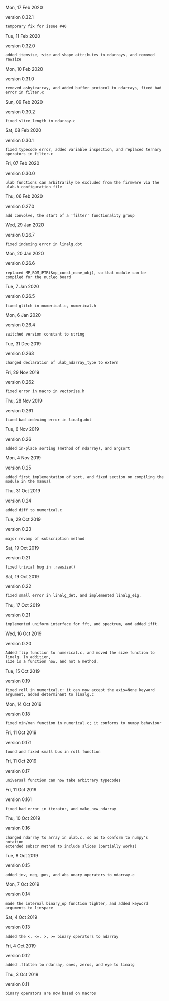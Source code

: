 
Mon, 17 Feb 2020

version 0.32.1

    temporary fix for issue #40
    
Tue, 11 Feb 2020

version 0.32.0

    added itemsize, size and shape attributes to ndarrays, and removed rawsize

Mon, 10 Feb 2020

version 0.31.0

    removed asbytearray, and added buffer protocol to ndarrays, fixed bad error in filter.c
    
Sun, 09 Feb 2020

version 0.30.2

    fixed slice_length in ndarray.c

Sat, 08 Feb 2020

version 0.30.1

    fixed typecode error, added variable inspection, and replaced ternary operators in filter.c
    
Fri, 07 Feb 2020

version 0.30.0

    ulab functions can arbitrarily be excluded from the firmware via the ulab.h configuration file
    
Thu, 06 Feb 2020

version 0.27.0

    add convolve, the start of a 'filter' functionality group

Wed, 29 Jan 2020

version 0.26.7

    fixed indexing error in linalg.dot

Mon, 20 Jan 2020

version 0.26.6

    replaced MP_ROM_PTR(&mp_const_none_obj), so that module can be compiled for the nucleo board

Tue, 7 Jan 2020

version 0.26.5

    fixed glitch in numerical.c, numerical.h

Mon, 6 Jan 2020

version 0.26.4

    switched version constant to string

Tue, 31 Dec 2019

version 0.263

    changed declaration of ulab_ndarray_type to extern

Fri, 29 Nov 2019

version 0.262

    fixed error in macro in vectorise.h

Thu, 28 Nov 2019

version 0.261

    fixed bad indexing error in linalg.dot

Tue, 6 Nov 2019

version 0.26

    added in-place sorting (method of ndarray), and argsort
    
Mon, 4 Nov 2019

version 0.25

    added first implementation of sort, and fixed section on compiling the module in the manual

Thu, 31 Oct 2019

version 0.24

    added diff to numerical.c
    
Tue, 29 Oct 2019

version 0.23

    major revamp of subscription method

Sat, 19 Oct 2019

version 0.21

    fixed trivial bug in .rawsize()

Sat, 19 Oct 2019

version 0.22

    fixed small error in linalg_det, and implemented linalg_eig.


Thu, 17 Oct 2019

version 0.21

    implemented uniform interface for fft, and spectrum, and added ifft.

Wed, 16 Oct 2019

version 0.20

    Added flip function to numerical.c, and moved the size function to linalg. In addition, 
    size is a function now, and not a method.

Tue, 15 Oct 2019

version 0.19

    fixed roll in numerical.c: it can now accept the axis=None keyword argument, added determinant to linalg.c

Mon, 14 Oct 2019

version 0.18

    fixed min/man function in numerical.c; it conforms to numpy behaviour

Fri, 11 Oct 2019

version 0.171

    found and fixed small bux in roll function

Fri, 11 Oct 2019

version 0.17

    universal function can now take arbitrary typecodes

Fri, 11 Oct 2019

version 0.161

    fixed bad error in iterator, and make_new_ndarray 
    
Thu, 10 Oct 2019

varsion 0.16

    changed ndarray to array in ulab.c, so as to conform to numpy's notation
    extended subscr method to include slices (partially works)
    
Tue, 8 Oct 2019

version 0.15

    added inv, neg, pos, and abs unary operators to ndarray.c
    
Mon, 7 Oct 2019

version 0.14

    made the internal binary_op function tighter, and added keyword arguments to linspace
    
Sat, 4 Oct 2019

version 0.13

    added the <, <=, >, >= binary operators to ndarray

Fri, 4 Oct 2019

version 0.12

    added .flatten to ndarray, ones, zeros, and eye to linalg

Thu, 3 Oct 2019

version 0.11
    
    binary operators are now based on macros
